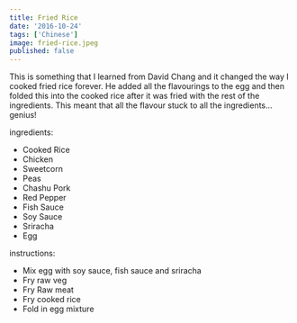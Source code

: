 ```yaml
---
title: Fried Rice
date: '2016-10-24'
tags: ['Chinese']
image: fried-rice.jpeg
published: false
---
```


This is something that I learned from David Chang and it changed the way I cooked fried rice forever. He added all the flavourings to the egg and then folded this into the cooked rice after it was fried with the rest of the ingredients. This meant that all the flavour stuck to all the ingredients... genius!

ingredients:
 - Cooked Rice
 - Chicken
 - Sweetcorn
 - Peas
 - Chashu Pork
 - Red Pepper
 - Fish Sauce
 - Soy Sauce
 - Sriracha
 - Egg

instructions:
 - Mix egg with soy sauce, fish sauce and sriracha
 - Fry raw veg
 - Fry Raw meat
 - Fry cooked rice
 - Fold in egg mixture 